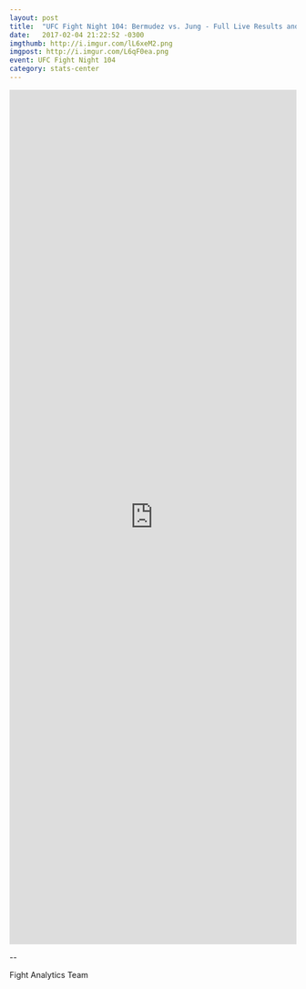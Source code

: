 ```yaml
---
layout: post
title:  "UFC Fight Night 104: Bermudez vs. Jung - Full Live Results and Fight Stats"
date:   2017-02-04 21:22:52 -0300
imgthumb: http://i.imgur.com/lL6xeM2.png 
imgpost: http://i.imgur.com/L6qF0ea.png
event: UFC Fight Night 104
category: stats-center
---
```


<iframe
src="https://live.fightanalytics.cc/?live=true/#!/events/588fbc3191c1bd0a78859456/new/1-fight-analytics"
width="100%" height="1500" frameborder="0"></iframe>

-- 

Fight Analytics Team
